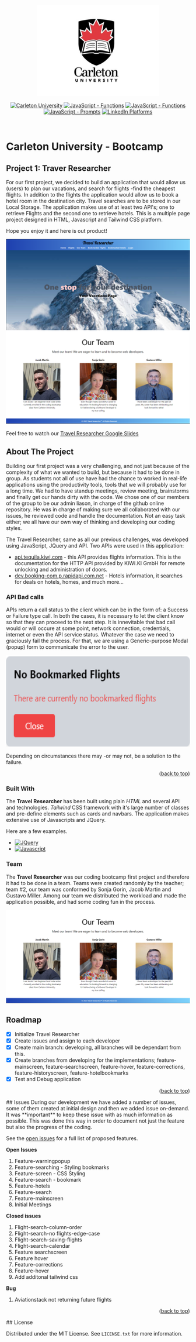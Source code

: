 <a id="readme-top" name="readme-top"></a>


<p align="center">
    <img src="./assets/images/carleton-u-logo.jpg" height="250">
</p>

<p align="center">
    <a href="https://bootcamp.carleton.ca/">
        <img alt="Carleton University" src="https://img.shields.io/static/v1.svg?label=bootcamp&message=Carleton&color=blue" /></a>
    <a href="https://developer.mozilla.org/en-US/docs/Web/JavaScript/Reference/Functions" >
        <img alt="JavaScript - Functions" src="https://img.shields.io/static/v1.svg?label=JavaScripts&message=functions&color=red" /></a>
    <a href="https://developer.mozilla.org/en-US/docs/Web/JavaScript/Reference/Global_Objects/Array" >
        <img alt="JavaScript - Functions" src="https://img.shields.io/static/v1.svg?label=JavaScripts&message=arrays&color=yellow" /></a>
    <a href="https://docs.github.com/en/actions/deployment/about-deployments/about-continuous-deployment" >
        <img alt="JavaScript - Prompts" src="https://img.shields.io/static/v1.svg?label=deployment&message=production&color=green" /></a>
    <a href="https://www.linkedin.com/in/gustavo-miller-42188481/">
        <img alt="LinkedIn Platforms" src="https://img.shields.io/static/v1.svg?label=linkedIn&message=linkedin&color=blue" />
    </a>
</p>
<br/>

# Carleton University - Bootcamp

## Project 1: Traver Researcher
For our first project, we decided to build an application that would allow us (users) to plan our vacations, and search for flights -find the cheapest flights. In addition to the flights the application would allow us to book a hotel room in the destination city. Travel searches are to be stored in our Local Storage. The application makes use of at least two API's; one to retrieve Flights and the second one to retrieve hotels. This is a multiple page project designed in HTML, Javascript and Tailwind CSS platform.

Hope you enjoy it and here is out product!

[![Travel Researcher][product-screenshot]](https://github.com/gusmiller/Travel_Researcher/)

Feel free to watch our <a href="https://docs.google.com/presentation/d/17FgfLwQEdM6l38Q6dybuOgesN3HEnYtaVq-G9r9wv9k/edit#slide=id.g1e81d7afb59_0_154" target="_blank">Travel Researcher Google Slides</a>

<!-- ABOUT THE PROJECT -->
## About The Project

Building our first project was a very challenging, and not just because of the complexity of what we wanted to build, but because it had to be done in group. As students not all of use have had the chance to worked in real-life applications using the productivity tools, tools that we will probably use for a long time. We had to have standup meetings, review meeting, brainstorms and finally get our hands dirty with the code. We chose one of our members of the group to be our admin liason, in charge of the github online repository. He was in charge of making sure we all collaborated with our issues, he reviewed code and handle the documentation. Not an easy task either; we all have our own way of thinking and developing our coding styles.

The Travel Researcher, same as all our previous challenges, was developed using JavaScript, JQuery and API. Two APIs were used in this application:
* <a href="https://tequila.kiwi.com/portal/login">api.tequila.kiwi.com</a> - this API provides flights information. This is the documentation for the HTTP API provided by KIWI.KI GmbH for remote unlocking and administration of doors.
* <a href="https://developers.booking.com/api/index.html">dev.booking-com.p.rapidapi.com.net</a> - Hotels information, it searches for deals on hotels, homes, and much more...

### API Bad calls
APIs return a call status to the client which can be in the form of: a Success or Failure type call. In both the cases, it is necessary to let the client know so that they can proceed to the next step. It is innevitable that bad call would or will occure at some point, network connection, credentials, internet or even the API service status. Whatever the case we need to graciously fail the process. For that, we are using a Generic-purpose Modal (popup) form to communicate the error to the user. 

<img src="./assets/images/TR-0003.PNG" height="250">

Depending on circumstances there may -or may not, be a solution to the failure.
<p align="right">(<a href="#readme-top">back to top</a>)</p>

### Built With

The **Travel Researcher** has been built using plain *HTML* and several API and technologies. *Tailwind* CSS framework with it's large number of classes and pre-define elements such as cards and navbars. The application makes extensive use of Javascripts and JQuery.

Here are a few examples.

* [![JQuery][JQuery.com]][JQuery-url]
* [![Javascript]][Javascript-url]

### Team

The **Travel Researcher** was our coding bootcamp first project and therefore it had to be done in a team. Teams were created randomly by the teacher; team #2, our team was conformed by Sonja Gorin, Jacob Martin and Gustavo Miller. Among our team we distributed the workload and made the application possible, and had some coding fun in the process.

[![Travel Researcher Team][ourteam]](https://github.com/gusmiller/Travel_Researcher/)

<!-- ROADMAP -->
## Roadmap

- [x] Initialize Travel Researcher
- [x] Create issues and assign to each developer
- [x] Create main branch: developing, all branches will be dependant from this.
- [x] Create branches from developing for the implementations; feature-mainscreen, feature-searchscreen, feature-hover, feature-corrections, feature-historyscreen, feature-hotelbookmarks
- [x] Test and Debug application
<p align="right">(<a href="#readme-top">back to top</a>)</p>
## Issues
During our development we have added a number of issues, some of them created at initial design and then we added issue on-demand. It was **important** to keep these issue with as much information as possible. This was done this way in order to document not just the feature but also the progress of the coding. 

See the [open issues](https://github.com/gusmiller/Travel_Researcher/issues) for a full list of proposed features.

**Open Issues**
1. Feature-warningpopup
2. Feature-searching - Styling bookmarks
3. Feature-screen - CSS Styling
4. Feature-search - bookmark
5. Feature-hotels
6. Feature-search
7. Feature-mainscreen
8. Initial Meetings

**Closed issues**
1. Flight-search-column-order
2. Flight-search-no flights-edge-case
3. Flight-search-saving-flights
4. Flight-search-calendar
5. Feature searchscreen
6. Feature hover
7. Feature-corrections
8. Feature-hover
9. Add additonal tailwind css

**Bug**
1. Aviationstack not returning future flights
<p align="right">(<a href="#readme-top">back to top</a>)</p>
## License

Distributed under the MIT License. See `LICENSE.txt` for more information.

<!-- MARKDOWN LINKS & IMAGES -->
[product-screenshot]: ./assets/images/TR-0001.png
[product-navigation]: ./assets/images/Navigation.png
[ourteam]: ./assets/images/TR-0002.png

[Bootstrap.com]: https://img.shields.io/badge/Bootstrap-563D7C?style=for-the-badge&logo=bootstrap&logoColor=white
[Bootstrap-url]: https://getbootstrap.com
[JQuery.com]: https://img.shields.io/badge/jQuery-0769AD?style=for-the-badge&logo=jquery&logoColor=white
[JQuery-url]: https://jquery.com

[Javascript]:https://img.shields.io/badge/JavaScript-F7DF1E?style=for-the-badge&logo=javascript&logoColor=black
[Javascript-url]:https://developer.mozilla.org/en-US/docs/Web/javascript